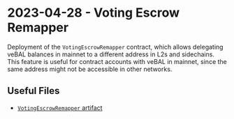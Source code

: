 # 2023-04-28 - Voting Escrow Remapper

Deployment of the `VotingEscrowRemapper` contract, which allows delegating veBAL balances in mainnet to a different address in L2s and sidechains.
This feature is useful for contract accounts with veBAL in mainnet, since the same address might not be accessible in other networks.

## Useful Files

- [`VotingEscrowRemapper` artifact](./artifact/VotingEscrowRemapper.json)
